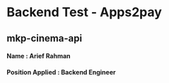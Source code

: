 # Backend Test - Apps2pay
## mkp-cinema-api
#### Name : Arief Rahman
#### Position Applied : Backend Engineer

